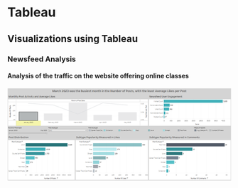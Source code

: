# Tableau
## Visualizations using Tableau

### Newsfeed Analysis 

#### Analysis of the traffic on the website offering online classes 
[![Newsfeed Analysis](/Images/Newsfeed.png)](https://public.tableau.com/app/profile/bambi8551/viz/NewsfeedAnalysis_17397557581650/NewsfeedAnalysis)

